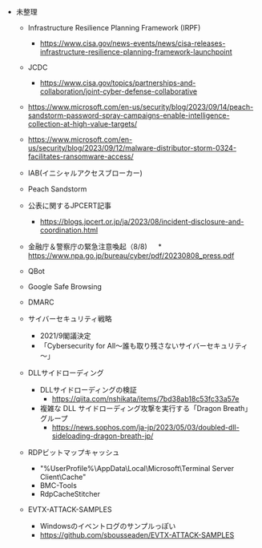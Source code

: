 * 未整理
  
  * Infrastructure Resilience Planning Framework (IRPF)
    * https://www.cisa.gov/news-events/news/cisa-releases-infrastructure-resilience-planning-framework-launchpoint
  * JCDC
    * https://www.cisa.gov/topics/partnerships-and-collaboration/joint-cyber-defense-collaborative
  * https://www.microsoft.com/en-us/security/blog/2023/09/14/peach-sandstorm-password-spray-campaigns-enable-intelligence-collection-at-high-value-targets/
  * https://www.microsoft.com/en-us/security/blog/2023/09/12/malware-distributor-storm-0324-facilitates-ransomware-access/
  * IAB(イニシャルアクセスブローカー)
  * Peach Sandstorm

  * 公表に関するJPCERT記事
    * https://blogs.jpcert.or.jp/ja/2023/08/incident-disclosure-and-coordination.html
  * 金融庁＆警察庁の緊急注意喚起（8/8)
　  * https://www.npa.go.jp/bureau/cyber/pdf/20230808_press.pdf

  * QBot

  * Google Safe Browsing

  * DMARC

  * サイバーセキュリティ戦略
    * 2021/9閣議決定
    * 「Cybersecurity for All～誰も取り残さないサイバーセキュリティ～」

  * DLLサイドローディング
    * DLLサイドローディングの検証
      * https://qiita.com/nshikata/items/7bd38ab18c53fc33a57e
    * 複雑な DLL サイドローディング攻撃を実行する「Dragon Breath」グループ
      * https://news.sophos.com/ja-jp/2023/05/03/doubled-dll-sideloading-dragon-breath-jp/

  * RDPビットマップキャッシュ
    * "%UserProfile%\AppData\Local\Microsoft\Terminal Server Client\Cache"
    * BMC-Tools
    * RdpCacheStitcher 
  * EVTX-ATTACK-SAMPLES
    * Windowsのイベントログのサンプルっぽい
    * https://github.com/sbousseaden/EVTX-ATTACK-SAMPLES